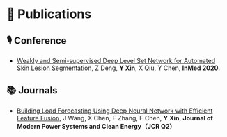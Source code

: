 # 📝 Publications 
## 🎙 Conference
- [Weakly and Semi-supervised Deep Level Set Network for Automated Skin Lesion Segmentation](https://link.springer.com/chapter/10.1007/978-981-15-5852-8_14), Z Deng, **Y Xin**, X Qiu, Y Chen, **InMed 2020**.

## 📚 Journals
- [Building Load Forecasting Using Deep Neural Network with Efficient Feature Fusion](https://ieeexplore.ieee.org/abstract/document/9319813), J Wang, X Chen, F Zhang, F Chen, **Y Xin**, **Journal of Modern Power Systems and Clean Energy（JCR Q2）**
